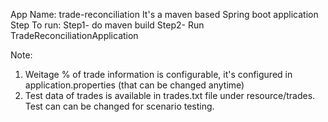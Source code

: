 App Name: trade-reconciliation
It's a maven based Spring boot application
Step To run:
Step1- do maven build
Step2- Run TradeReconciliationApplication

Note: 
1. Weitage % of trade information is configurable, it's configured in application.properties (that can be changed anytime)
2. Test data of trades is available in trades.txt file under resource/trades. Test can can be changed for scenario testing.
